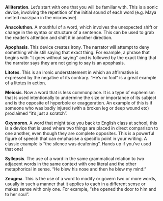 
**Alliteration**. Let’s start with one that you will be familiar with. This is a sonic device, involving the repetition of the initial sound of each word (e.g. Maya melted marzipan in the microwave).  

**Anacoluthon**. A mouthful of a word, which involves the unexpected shift or change in the syntax or structure of a sentence. This can be used to grab the reader’s attention and shift it in another direction.  

**Apophasis**. This device creates irony. The narrator will attempt to deny something while still saying that exact thing. For example, a phrase that begins with “it goes without saying’’ and is followed by the exact thing that the narrator says they are not going to say is an apophasis.  

**Litotes**. This is an ironic understatement in which an affirmative is expressed by the negative of its contrary. “He’s no fool” is a great example of a litotes in action.  

**Meiosis**. Now a word that is less commonplace. It is a type of euphemism that is used intentionally to undermine the size or importance of its subject and is the opposite of hyperbole or exaggeration. An example of this is if someone who was badly injured (with a broken leg or deep wound etc) proclaimed “it’s just a scratch”. 

**Oxymoron**. A word that might take you back to English class at school, this is a device that is used where two things are placed in direct comparison to one another, even though they are complete opposites. This is a powerful figure of speech that can emphasise a specific point in your writing. A classic example is “the silence was deafening”. Hands up if you’ve used that one!  

**Syllepsis**. The use of a word in the same grammatical relation to two adjacent words in the same context with one literal and the other metaphorical in sense. “He blew his nose and then he blew my mind.” 

**Zeugma**. This is the use of a word to modify or govern two or more words, usually in such a manner that it applies to each in a different sense or makes sense with only one. For example, “she opened the door to him and to her soul”. 
